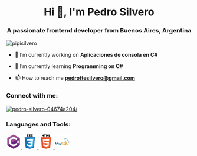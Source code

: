 <h1 align="center">Hi 👋, I'm Pedro Silvero</h1>
<h3 align="center">A passionate frontend developer from Buenos Aires, Argentina</h3>

<p align="left"> <img src="https://komarev.com/ghpvc/?username=pipisilvero&label=Profile%20views&color=0e75b6&style=flat" alt="pipisilvero" /> </p>

- 🔭 I’m currently working on **Aplicaciones de consola en C#**

- 🌱 I’m currently learning **Programming on C#**

- 📫 How to reach me **pedrottesilvero@gmail.com**

<h3 align="left">Connect with me:</h3>
<p align="left">
<a href="https://linkedin.com/in/pedro-silvero-04674a204/" target="blank"><img align="center" src="https://raw.githubusercontent.com/rahuldkjain/github-profile-readme-generator/master/src/images/icons/Social/linked-in-alt.svg" alt="pedro-silvero-04674a204/" height="30" width="40" /></a>
</p>

<h3 align="left">Languages and Tools:</h3>
<p align="left"> <a href="https://www.w3schools.com/cs/" target="_blank" rel="noreferrer"> <img src="https://raw.githubusercontent.com/devicons/devicon/master/icons/csharp/csharp-original.svg" alt="csharp" width="40" height="40"/> </a> <a href="https://www.w3schools.com/css/" target="_blank" rel="noreferrer"> <img src="https://raw.githubusercontent.com/devicons/devicon/master/icons/css3/css3-original-wordmark.svg" alt="css3" width="40" height="40"/> </a> <a href="https://www.w3.org/html/" target="_blank" rel="noreferrer"> <img src="https://raw.githubusercontent.com/devicons/devicon/master/icons/html5/html5-original-wordmark.svg" alt="html5" width="40" height="40"/> </a> <a href="https://www.mysql.com/" target="_blank" rel="noreferrer"> <img src="https://raw.githubusercontent.com/devicons/devicon/master/icons/mysql/mysql-original-wordmark.svg" alt="mysql" width="40" height="40"/> </a> </p>
